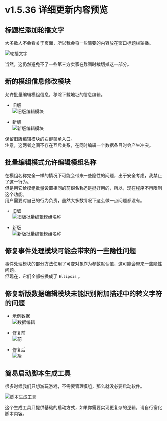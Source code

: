 
# v1.5.36 详细更新内容预览

## 标题栏添加轮播文字

大多数人不会看关于页面，所以我会将一些简要的内容放在窗口标题栏轮播。

![轮播文字](/static/image/5369af01.png)

当然，这仍然避免不了一些第三方卖家在截图时裁切掉这一部分。

## 新的模组信息修改模块 <Badge type="tip" text="新增" />

允许批量编辑模组信息，移除下载地址的信息编辑。

- 旧版<br/>
  ![旧版编辑模块](/static/image/934bf3e7.png)

- 新版<br/>
  ![新版编辑模块](/static/image/d0ea443a.png)

保留旧版编辑模块的右键菜单入口。<br/>
注意，这两者之间不存在互斥关系，在同时编辑一个数据条目时会产生冲突。

## 批量编辑模式允许编辑模组名称

在模组名称完全一样的情况下可能会带来一些隐性的问题，出于安全考虑，我禁止了这一行为。<br/>
但是用它给模组批量设置相同的前缀名称还是挺好用的，所以，现在程序不再限制这个功能。<br/>
用户需要对自己的行为负责，虽然大多数情况下这么做一点问题都没有。

- 旧版<br/>
  ![旧版批量编辑模组名称](/static/image/ff945791.png)

- 新版<br/>
  ![新版批量编辑模组名称](/static/image/bdba0e58.png)

## 修复事件处理模块可能会带来的一些隐性问题

事件处理模块的部分方法使用了可变对象作为参数默认值，这可能会带来一些隐性问题。<br/>
但现在，它们全部被换成了 `Ellipsis` 。

## 修复新版数据编辑模块未能识别附加描述中的转义字符的问题

- 示例数据<br/>
  ![数据编辑](/static/image/ab8950c7.png)

- 修复前<br/>
  ![前](/static/image/2e328844.png)

- 修复后<br/>
  ![后](/static/image/951aa3c6.png)

## 简易启动脚本生成工具

很多时候我们只想游玩游戏，不需要管理模组，那么就没必要启动软件。

![脚本生成工具](/static/image/d063f14c.png)

这个生成工具只提供基础的启动方式，如果你需要实现更复杂的逻辑，请自行富化脚本内容。
